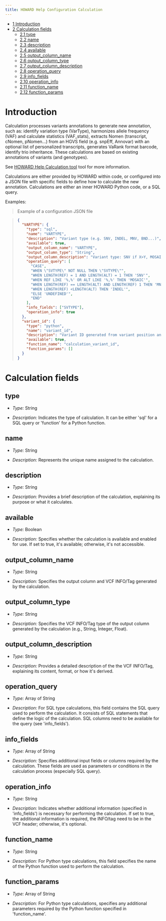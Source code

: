 ```yaml
---
title: HOWARD Help Configuration Calculation
---
```


- [<span class="toc-section-number">1</span>
  Introduction](#introduction)
- [<span class="toc-section-number">2</span> Calculation
  fields](#calculation-fields)
  - [<span class="toc-section-number">2.1</span> type](#type)
  - [<span class="toc-section-number">2.2</span> name](#name)
  - [<span class="toc-section-number">2.3</span>
    description](#description)
  - [<span class="toc-section-number">2.4</span> available](#available)
  - [<span class="toc-section-number">2.5</span>
    output_column_name](#output_column_name)
  - [<span class="toc-section-number">2.6</span>
    output_column_type](#output_column_type)
  - [<span class="toc-section-number">2.7</span>
    output_column_description](#output_column_description)
  - [<span class="toc-section-number">2.8</span>
    operation_query](#operation_query)
  - [<span class="toc-section-number">2.9</span>
    info_fields](#info_fields)
  - [<span class="toc-section-number">2.10</span>
    operation_info](#operation_info)
  - [<span class="toc-section-number">2.11</span>
    function_name](#function_name)
  - [<span class="toc-section-number">2.12</span>
    function_params](#function_params)

# Introduction

Calculation processes variants annotations to generate new annotation,
such as: identify variation type (VarType), harmonizes allele frequency
(VAF) and calculate statistics (VAF_stats), extracts Nomen (transcript,
cNomen, pNomen...) from an HGVS field (e.g. snpEff, Annovar) with an
optional list of personalized transcripts, generates VaRank format
barcode, identify trio inheritance. These calculations are based on
existing annotations of variants (and genotypes).

See [HOWARD Help Calculation tool](help.md#calculation-tool) tool for
more information.

Calculations are either provided by HOWARD within code, or configured
into a JSON file with specific fields to define how to calculate the new
annotation. Calculations are either an inner HOWARD Python code, or a
SQL query.

Examples:

> Example of a configuration JSON file

> ``` json
> {
>   "VARTYPE": {
>     "type": "sql",
>     "name": "VARTYPE",
>     "description": "Variant type (e.g. SNV, INDEL, MNV, BND...)",
>     "available": true,
>     "output_column_name": "VARTYPE",
>     "output_column_type": "String",
>     "output_column_description": "Variant type: SNV if X>Y, MOSAIC if X>Y,Z or X,Y>Z, INDEL if XY>Z or X>YZ",
>     "operation_query": [
>       "CASE",
>       "WHEN \"SVTYPE\" NOT NULL THEN \"SVTYPE\"",
>       "WHEN LENGTH(REF) = 1 AND LENGTH(ALT) = 1 THEN 'SNV'",
>       "WHEN REF LIKE '%,%' OR ALT LIKE '%,%' THEN 'MOSAIC'",
>       "WHEN LENGTH(REF) == LENGTH(ALT) AND LENGTH(REF) 1 THEN 'MNV'",
>       "WHEN LENGTH(REF) <LENGTH(ALT) THEN 'INDEL'",
>       "ELSE 'UNDEFINED'",
>       "END"
>     ],
>     "info_fields": ["SVTYPE"],
>     "operation_info": true
>   },
>   "variant_id": {
>     "type": "python",
>     "name": "variant_id",
>     "description": "Variant ID generated from variant position and type",
>     "available": true,
>     "function_name": "calculation_variant_id",
>     "function_params": []
>   }
> }
> ```

# Calculation fields

## type

- *Type:* String

- *Description:* Indicates the type of calculation. It can be either
  'sql' for a SQL query or 'function' for a Python function.

## name

- *Type:* String

- *Description:* Represents the unique name assigned to the calculation.

## description

- *Type:* String

- *Description:* Provides a brief description of the calculation,
  explaining its purpose or what it calculates.

## available

- *Type:* Boolean

- *Description:* Specifies whether the calculation is available and
  enabled for use. If set to true, it's available; otherwise, it's not
  accessible.

## output_column_name

- *Type:* String

- *Description:* Specifies the output column and VCF INFO/Tag generated
  by the calculation.

## output_column_type

- *Type:* String

- *Description:* Specifies the VCF INFO/Tag type of the output column
  generated by the calculation (e.g., String, Integer, Float).

## output_column_description

- *Type:* String

- *Description:* Provides a detailed description of the the VCF
  INFO/Tag, explaining its content, format, or how it's derived.

## operation_query

- *Type:* Array of String

- *Description:* For SQL type calculations, this field contains the SQL
  query used to perform the calculation. It consists of SQL statements
  that define the logic of the calculation. SQL columns need to be
  available for the query (see 'info_fields').

## info_fields

- *Type:* Array of String

- *Description:* Specifies additional input fields or columns required
  by the calculation. These fields are used as parameters or conditions
  in the calculation process (especially SQL query).

## operation_info

- *Type:* String

- *Description:* Indicates whether additional information (specified in
  'info_fields') is necessary for performing the calculation. If set to
  true, the additional information is required, the INFO/tag need to be
  in the VCF header; otherwise, it's optional.

## function_name

- *Type:* String

- *Description:* For Python type calculations, this field specifies the
  name of the Python function used to perform the calculation.

## function_params

- *Type:* Array of String

- *Description:* For Python type calculations, specifies any additional
  parameters required by the Python function specified in
  'function_name'.
